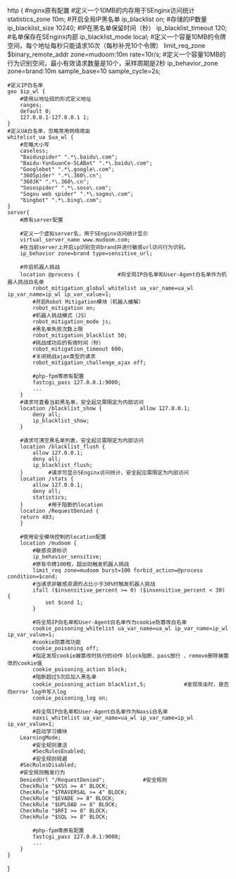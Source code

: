http {
    #nginx原有配置
    #定义一个10MB的内存用于SEnginx访问统计
    statistics_zone 10m; 
    #开启全局IP黑名单
    ip_blacklist on;
    #存储的IP数量
    ip_blacklist_size 10240;
    #IP在黑名单保留时间（秒）
    ip_blacklist_timeout 120;
    #名单保存在SEnginx内部
    ip_blacklist_mode local;
    #定义一个容量10MB的令牌空间，每个地址每秒只能请求10次（每秒补充10个令牌）
    limit_req_zone $binary_remote_addr zone=mudoom:10m rate=10r/s;
    #定义一个容量10MB的行为识别空间，最小有效请求数量是10个，采样周期是2秒
    ip_behavior_zone zone=brand:10m sample_base=10 sample_cycle=2s;

    #定义IP白名单
    geo $ip_wl {
        #使用以地址段的形式定义地址
        ranges;
        default 0;
        127.0.0.1-127.0.0.1 1;
    }
    #定义UA白名单，忽略常用网络爬虫
    whitelist_ua $ua_wl {
        #忽略大小写
        caseless;
        "Baiduspider" ".*\.baidu\.com";
        "Baidu-YunGuanCe-SLABot" ".*\.baidu\.com";
        "Googlebot" ".*\.google\.com";
        "360Spider" ".*\.360\.cn";
        "360JK" ".*\.360\.cn";
        "Sosospider" ".*\.soso\.com";
        "Sogou web spider" ".*\.sogou\.com";
        "bingbot" ".*\.bing\.com";
    }
    server{
        #原有server配置

        #定义一个虚拟server名，用于SEnginx访问统计显示
        virtual_server_name www.mudoom.com;
        #在当前server上开启ip识别空间brand并进行敏感url访问行为识别。
        ip_behavior zone=brand type=sensitive_url;

        #开启机器人挑战
        location @process {            #将全局IP白名单和User-Agent白名单作为机器人挑战白名单
            robot_mitigation_global_whitelist ua_var_name=ua_wl ip_var_name=ip_wl ip_var_value=1;
            #开启Robot Mitigation模块（机器人缓解）
            robot_mitigation on;
            #机器人挑战模式（JS）
            robot_mitigation_mode js;
            #黑名单失败次数上限
            robot_mitigation_blacklist 50;
            #挑战成功后的有效时间（秒）
            robot_mitigation_timeout 600;
            #关闭挑战ajax类型的请求
            robot_mitigation_challenge_ajax off;
            
            #php-fpm等原有配置
            fastcgi_pass 127.0.0.1:9000;
            ...
        }
        #请求可查看当前黑名单，安全起见需限定为内部访问
        location /blacklist_show {            allow 127.0.0.1;
            deny all;
            ip_blacklist_show;
        }

        #请求可清空黑名单列表，安全起见需限定为内部访问
        location /blacklist_flush {
            allow 127.0.0.1;
            deny all;
            ip_blacklist_flush;
        }        #请求可显示SEnginx访问统计，安全起见需限定为内部访问 
        location /stats {
            allow 127.0.0.1;
            deny all;
            statistics;
        }        #用于阻断的location
        location /RequestDenied {
	    return 403;
        }

        #使用安全模块控制的location配置
        location /mudoom {
            #敏感资源标识
            ip_behavior_sensitive;
            #原有令牌100枚，超出则触发机器人挑战
            limit_req zone=mudoom burst=100 forbid_action=@process condition=$cond;
            #当请求非敏感资源的占比小于30%时触发机器人挑战
            ifall ($insensitive_percent >= 0) ($insensitive_percent < 30) {
                set $cond 1;
            }

            #将全局IP白名单和User-Agent白名单作为cookie防篡改白名单 
            cookie_poisoning_whitelist ua_var_name=ua_wl ip_var_name=ip_wl ip_var_value=1;
            #cookie防篡改功能
            cookie_poisoning off;
            #指定发现cookie被篡改时执行的动作 block阻断、pass放行 、remove删除被篡改的cookie值 
            cookie_poisoning_action block;
            #阻断超过5次后加入黑名单
            cookie_poisoning_action blacklist,5;            #发现攻击时，是否向error log中写入log
            cookie_poisoning_log on;
 
            #将全局IP白名单和User-Agent白名单作为Naxsi白名单 
            naxsi_whitelist ua_var_name=ua_wl ip_var_name=ip_wl ip_var_value=1;
            #启动学习模块
	    LearningMode;
            #安全规则激活
            #SecRulesEnabled;
            #安全规则规避
	    #SecRulesDisabled;
	    #安全规则触发行为 
	    DeniedUrl "/RequestDenied";            #安全规则
	    CheckRule "$XSS >= 4" BLOCK;
	    CheckRule "$TRAVERSAL >= 4" BLOCK;
	    CheckRule "$EVADE >= 8" BLOCK;
	    CheckRule "$UPLOAD >= 8" BLOCK;
	    CheckRule "$RFI >= 8" BLOCK;
	    CheckRule "$SQL >= 8" BLOCK;

            #php-fpm等原有配置
            fastcgi_pass 127.0.0.1:9000;
            ...
        }
    }
}

